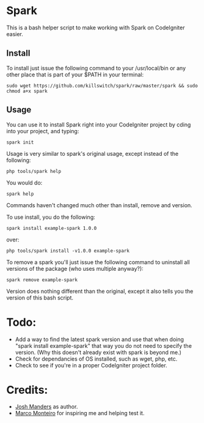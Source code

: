 Spark
=====
This is a bash helper script to make working with Spark on CodeIgniter easier.

Install
------
To install just issue the following command to your /usr/local/bin or any other place that is part of your $PATH in your terminal:

    sudo wget https://github.com/killswitch/spark/raw/master/spark && sudo chmod a+x spark

Usage
------

You can use it to install Spark right into your CodeIgniter project by cding into your project, and typing:

    spark init

Usage is very similar to spark's original usage, except instead of the following:

    php tools/spark help

You would do:

    spark help
    
Commands haven't changed much other than install, remove and version.

To use install, you do the following:

    spark install example-spark 1.0.0

over:

    php tools/spark install -v1.0.0 example-spark

To remove a spark you'll just issue the following command to uninstall all versions of the package (who uses multiple anyway?):

    spark remove example-spark
    
Version does nothing different than the original, except it also tells you the version of this bash script.


Todo:
====
 - Add a way to find the latest spark version and use that when doing "spark install example-spark" that way you do not need to specify the version. (Why this doesn't already exist with spark is beyond me.)
 - Check for dependancies of OS installed, such as wget, php, etc.
 - Check to see if you're in a proper CodeIgniter project folder.

Credits:
=====
 - [Josh Manders](http://github.com/killswitch) as author.
 - [Marco Monteiro](http://twitter.com/marcogmonteiro) for inspiring me and helping test it.